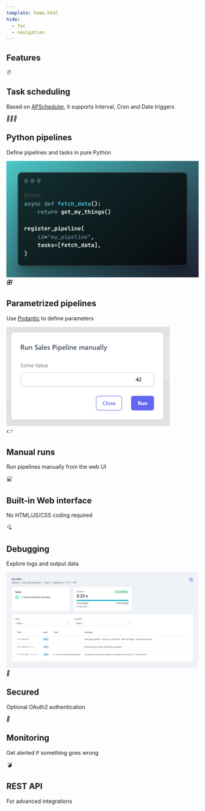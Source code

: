 ```yaml
---
template: home.html
hide:
  - toc
  - navigation
---
```


<section class="home">
  <h1>Features</h1>

<div class="bento">
  <article>
    <i>⏰</i>
    <h2>Task scheduling</h2>
    <p>Based on <a href="https://github.com/agronholm/apscheduler">APScheduler</a>, it supports Interval, Cron and Date triggers</p>
  </article>

  <article class="large">
    <div>
      <i>👩‍💻🐍</i>
      <h2>Python pipelines</h2>
      <p>Define pipelines and tasks in pure Python</p>
    </div>
    <img src="assets/images/minimal-code.png" />
  </article>

  <article class="large" style="grid-column: span 2 / span 1;">
    <div>
      <i>🎛️</i>
      <h2>Parametrized pipelines</h2>
      <p>Use <a href="https://docs.pydantic.dev/">Pydantic</a> to define parameters</p>
    </div>
    <img src="assets/images/run-pipeline-dialog.png" />
  </article>

  <article>
    <i>👉</i>
    <h2>Manual runs</h2>
    <p>Run pipelines manually from the web UI</p>
  </article>

  <article>
    <i>💻</i>
    <h2>Built-in Web interface</h2>
    <p>No HTML/JS/CSS coding required</p>
  </article>

  <article class="large" style="grid-row: span 2;">
    <div>
      <i>🔍</i>
      <h2>Debugging</h2>
      <p>Explore logs and output data</p>
    </div>
    <img src="assets/images/recipes/ssl_check_run.png" />
  </article>

  <article>
    <i>🔐</i>
    <h2>Secured</h2>
    <p>Optional OAuth2 authentication</p>
  </article>

  <article class="large">
    <div>
      <i>📩</i>
      <h2>Monitoring</h2>
      <p>Get alerted if something goes wrong</p>
    </div>
  </article>

  <article>
    <i>💣</i>
    <h2>REST API</h2>
    <p>For advanced integrations</p>
  </article>
</div>
</section>
